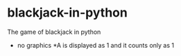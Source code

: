 # blackjack-in-python
The game of blackjack in python
* no graphics
*A is displayed as 1 and it counts only as 1
